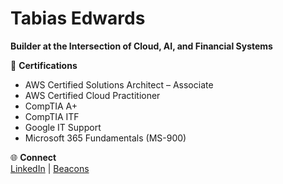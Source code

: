 # Tabias Edwards 
**Builder at the Intersection of Cloud, AI, and Financial Systems**

📜 **Certifications**  
- AWS Certified Solutions Architect – Associate  
- AWS Certified Cloud Practitioner  
- CompTIA A+
- CompTIA ITF
- Google IT Support  
- Microsoft 365 Fundamentals (MS-900)


🌐 **Connect**  
[LinkedIn](https://linkedin.com/in/tabiasedwards) | [Beacons](https://beacons.ai/tbedwards)
